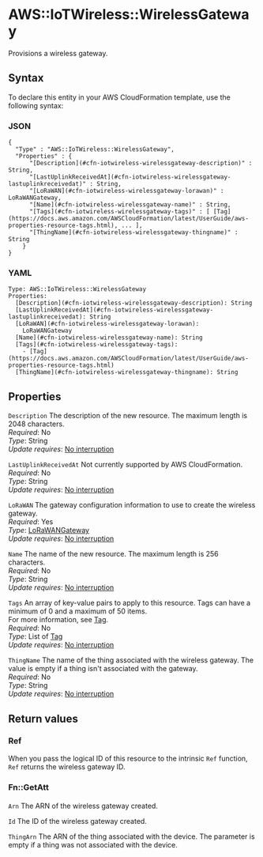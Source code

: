 # AWS::IoTWireless::WirelessGateway<a name="aws-resource-iotwireless-wirelessgateway"></a>

Provisions a wireless gateway\.

## Syntax<a name="aws-resource-iotwireless-wirelessgateway-syntax"></a>

To declare this entity in your AWS CloudFormation template, use the following syntax:

### JSON<a name="aws-resource-iotwireless-wirelessgateway-syntax.json"></a>

```
{
  "Type" : "AWS::IoTWireless::WirelessGateway",
  "Properties" : {
      "[Description](#cfn-iotwireless-wirelessgateway-description)" : String,
      "[LastUplinkReceivedAt](#cfn-iotwireless-wirelessgateway-lastuplinkreceivedat)" : String,
      "[LoRaWAN](#cfn-iotwireless-wirelessgateway-lorawan)" : LoRaWANGateway,
      "[Name](#cfn-iotwireless-wirelessgateway-name)" : String,
      "[Tags](#cfn-iotwireless-wirelessgateway-tags)" : [ [Tag](https://docs.aws.amazon.com/AWSCloudFormation/latest/UserGuide/aws-properties-resource-tags.html), ... ],
      "[ThingName](#cfn-iotwireless-wirelessgateway-thingname)" : String
    }
}
```

### YAML<a name="aws-resource-iotwireless-wirelessgateway-syntax.yaml"></a>

```
Type: AWS::IoTWireless::WirelessGateway
Properties: 
  [Description](#cfn-iotwireless-wirelessgateway-description): String
  [LastUplinkReceivedAt](#cfn-iotwireless-wirelessgateway-lastuplinkreceivedat): String
  [LoRaWAN](#cfn-iotwireless-wirelessgateway-lorawan): 
    LoRaWANGateway
  [Name](#cfn-iotwireless-wirelessgateway-name): String
  [Tags](#cfn-iotwireless-wirelessgateway-tags): 
    - [Tag](https://docs.aws.amazon.com/AWSCloudFormation/latest/UserGuide/aws-properties-resource-tags.html)
  [ThingName](#cfn-iotwireless-wirelessgateway-thingname): String
```

## Properties<a name="aws-resource-iotwireless-wirelessgateway-properties"></a>

`Description`  <a name="cfn-iotwireless-wirelessgateway-description"></a>
The description of the new resource\. The maximum length is 2048 characters\.  
*Required*: No  
*Type*: String  
*Update requires*: [No interruption](https://docs.aws.amazon.com/AWSCloudFormation/latest/UserGuide/using-cfn-updating-stacks-update-behaviors.html#update-no-interrupt)

`LastUplinkReceivedAt`  <a name="cfn-iotwireless-wirelessgateway-lastuplinkreceivedat"></a>
Not currently supported by AWS CloudFormation\.  
*Required*: No  
*Type*: String  
*Update requires*: [No interruption](https://docs.aws.amazon.com/AWSCloudFormation/latest/UserGuide/using-cfn-updating-stacks-update-behaviors.html#update-no-interrupt)

`LoRaWAN`  <a name="cfn-iotwireless-wirelessgateway-lorawan"></a>
The gateway configuration information to use to create the wireless gateway\.  
*Required*: Yes  
*Type*: [LoRaWANGateway](aws-properties-iotwireless-wirelessgateway-lorawangateway.md)  
*Update requires*: [No interruption](https://docs.aws.amazon.com/AWSCloudFormation/latest/UserGuide/using-cfn-updating-stacks-update-behaviors.html#update-no-interrupt)

`Name`  <a name="cfn-iotwireless-wirelessgateway-name"></a>
The name of the new resource\. The maximum length is 256 characters\.  
*Required*: No  
*Type*: String  
*Update requires*: [No interruption](https://docs.aws.amazon.com/AWSCloudFormation/latest/UserGuide/using-cfn-updating-stacks-update-behaviors.html#update-no-interrupt)

`Tags`  <a name="cfn-iotwireless-wirelessgateway-tags"></a>
An array of key\-value pairs to apply to this resource\. Tags can have a minimum of 0 and a maximum of 50 items\.  
For more information, see [Tag](https://docs.aws.amazon.com/AWSCloudFormation/latest/UserGuide/aws-properties-resource-tags.html)\.  
*Required*: No  
*Type*: List of [Tag](https://docs.aws.amazon.com/AWSCloudFormation/latest/UserGuide/aws-properties-resource-tags.html)  
*Update requires*: [No interruption](https://docs.aws.amazon.com/AWSCloudFormation/latest/UserGuide/using-cfn-updating-stacks-update-behaviors.html#update-no-interrupt)

`ThingName`  <a name="cfn-iotwireless-wirelessgateway-thingname"></a>
The name of the thing associated with the wireless gateway\. The value is empty if a thing isn't associated with the gateway\.  
*Required*: No  
*Type*: String  
*Update requires*: [No interruption](https://docs.aws.amazon.com/AWSCloudFormation/latest/UserGuide/using-cfn-updating-stacks-update-behaviors.html#update-no-interrupt)

## Return values<a name="aws-resource-iotwireless-wirelessgateway-return-values"></a>

### Ref<a name="aws-resource-iotwireless-wirelessgateway-return-values-ref"></a>

When you pass the logical ID of this resource to the intrinsic `Ref` function, `Ref` returns the wireless gateway ID\.

### Fn::GetAtt<a name="aws-resource-iotwireless-wirelessgateway-return-values-fn--getatt"></a>

#### <a name="aws-resource-iotwireless-wirelessgateway-return-values-fn--getatt-fn--getatt"></a>

`Arn`  <a name="Arn-fn::getatt"></a>
The ARN of the wireless gateway created\.

`Id`  <a name="Id-fn::getatt"></a>
The ID of the wireless gateway created\.

`ThingArn`  <a name="ThingArn-fn::getatt"></a>
The ARN of the thing associated with the device\. The parameter is empty if a thing was not associated with the device\.